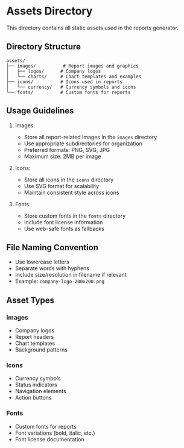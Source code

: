 # Assets Directory

This directory contains all static assets used in the reports generator.

## Directory Structure

```
assets/
├── images/          # Report images and graphics
│   ├── logos/      # Company logos
│   └── charts/     # Chart templates and examples
├── icons/          # Icons used in reports
│   └── currency/   # Currency symbols and icons
└── fonts/          # Custom fonts for reports
```

## Usage Guidelines

1. Images:

   - Store all report-related images in the `images` directory
   - Use appropriate subdirectories for organization
   - Preferred formats: PNG, SVG, JPG
   - Maximum size: 2MB per image

2. Icons:

   - Store all icons in the `icons` directory
   - Use SVG format for scalability
   - Maintain consistent style across icons

3. Fonts:
   - Store custom fonts in the `fonts` directory
   - Include font license information
   - Use web-safe fonts as fallbacks

## File Naming Convention

- Use lowercase letters
- Separate words with hyphens
- Include size/resolution in filename if relevant
- Example: `company-logo-200x200.png`

## Asset Types

### Images

- Company logos
- Report headers
- Chart templates
- Background patterns

### Icons

- Currency symbols
- Status indicators
- Navigation elements
- Action buttons

### Fonts

- Custom fonts for reports
- Font variations (bold, italic, etc.)
- Font license documentation
